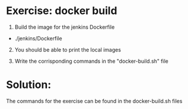 Exercise: docker build
======================

1) Build the image for the jenkins Dockerfile

- ./jenkins/Dockerfile

2) You should be able to print the local images

3) Write the corrisponding commands in the "docker-build.sh" file

Solution:
=========

The commands for the exercise can be found in the docker-build.sh files